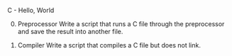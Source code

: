 C - Hello, World

0. Preprocessor
Write a script that runs a C file through the preprocessor and save the result into another file.

1. Compiler
Write a script that compiles a C file but does not link.
